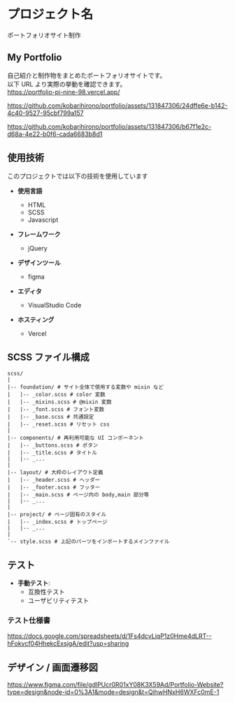 # プロジェクト名

ポートフォリオサイト制作

## My Portfolio
自己紹介と制作物をまとめたポートフォリオサイトです。  
以下 URL より実際の挙動を確認できます。  
https://portfolio-pi-nine-98.vercel.app/

https://github.com/kobarihirono/portfolio/assets/131847306/24dffe6e-b142-4c40-9527-95cbf799a157

https://github.com/kobarihirono/portfolio/assets/131847306/b67f1e2c-d68a-4e22-b0f6-cada6683b8d1

## 使用技術

このプロジェクトでは以下の技術を使用しています

- **使用言語**

  - HTML
  - SCSS
  - Javascript

- **フレームワーク**

  - jQuery

- **デザインツール**

  - figma

- **エディタ**

  - VisualStudio Code

- **ホスティング**
  - Vercel

## SCSS ファイル構成

```plaintext
scss/
|
|-- foundation/ # サイト全体で使用する変数や mixin など
|   |-- _color.scss # color 変数
|   |-- _mixins.scss # @mixin 変数
|   |-- _font.scss # フォント変数
|   |-- _base.scss # 共通設定
|   |-- _reset.scss # リセット css
|
|-- components/ # 再利用可能な UI コンポーネント
|   |-- _buttons.scss # ボタン
|   |-- _title.scss # タイトル
|   |-- _...
|
|-- layout/ # 大枠のレイアウト定義
|   |-- _header.scss # ヘッダー
|   |-- _footer.scss # フッター
|   |-- _main.scss # ページ内の body,main 部分等
|   |-- _...
|
|-- project/ # ページ固有のスタイル
|   |-- _index.scss # トップページ
|   |-- _...
|
`-- style.scss # 上記のパーツをインポートするメインファイル
```

## テスト

- **手動テスト**:
  - 互換性テスト
  - ユーザビリティテスト

### テスト仕様書

https://docs.google.com/spreadsheets/d/1Fs4dcvLiqP1z0Hme4dLRT--hFokvcf04HhekcExsjgA/edit?usp=sharing

## デザイン / 画面遷移図

https://www.figma.com/file/gdlPUcr0R01xY08K3X59Ad/Portfolio-Website?type=design&node-id=0%3A1&mode=design&t=QihwHNxH6WXFc0mE-1
